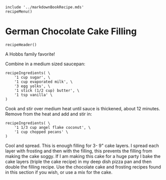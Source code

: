 ~~~ markdown-script
include '../markdownBookRecipe.mds'
recipeMenu()
~~~

# German Chocolate Cake Filling

~~~ markdown-script
recipeHeader()
~~~

A Hobbs family favorite!

Combine in a medium sized saucepan:

~~~ markdown-script
recipeIngredients( \
    '1 cup sugar', \
    '1 cup evaporated milk', \
    '3 egg yolks', \
    '1 stick (1/2 cup) butter', \
    '1 tsp vanilla' \
)
~~~

Cook and stir over medium heat until sauce is thickened, about 12 minutes. Remove from the heat and
add and stir in:

~~~ markdown-script
recipeIngredients( \
    '1 1/3 cup angel flake coconut', \
    '1 cup chopped pecans' \
)
~~~

Cool and spread. This is enough filling for 3- 9" cake layers. I spread each layer with frosting and
then with the filling, this prevents the filling from making the cake soggy. If I am making this
cake for a huge party I bake the cake layers (triple the cake recipe) in my deep dish pizza pan and
then double the filling recipe. Use the chocolate cake and frosting recipes found in this section if
you wish, or use a mix for the cake.
